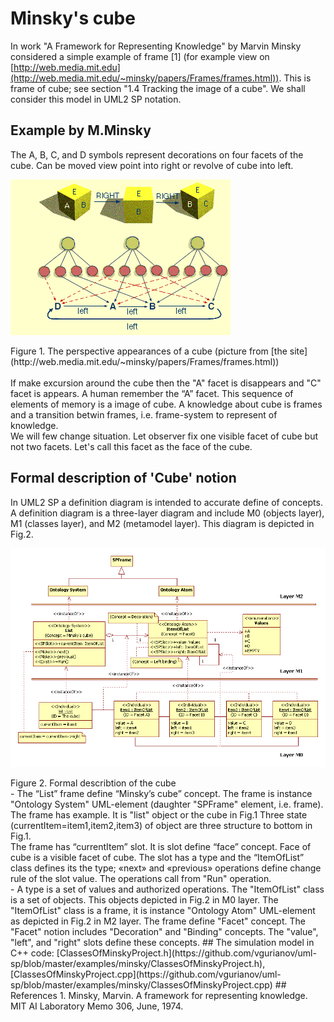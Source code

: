 # Minsky's cube
In work "A Framework for Representing Knowledge" by Marvin Minsky considered a simple example of frame [1]
(for example view on [http://web.media.mit.edu](http://web.media.mit.edu/~minsky/papers/Frames/frames.html)).
This is frame of cube; see section "1.4 Tracking the image of a cube". We shall consider this model in UML2 SP notation.
## Example by M.Minsky
The A, B, C, and D symbols represent decorations on four facets of the cube. 
Can be moved view point into right or revolve of cube into left.
<p><img src="Image4.gif" alt="" /></p>
Figure 1. The perspective appearances of a cube (picture from [the site](http://web.media.mit.edu/~minsky/papers/Frames/frames.html))<br/><br/>
If make excursion around the cube then the "A" facet is disappears and "C" facet is appears. A human remember the “A” facet. This sequence of elements of memory is a image of cube. A knowledge about cube is frames and a transition betwin frames, i.e. frame-system to represent of knowledge.<br/>
We will few change situation. Let observer fix one visible facet of cube but not two facets. Let's call this facet as the face of the cube.

## Formal description of 'Cube' notion
In UML2 SP a definition diagram is intended to accurate define of concepts. 
A definition diagram is a three-layer diagram and include M0 (objects layer), M1 (classes layer), and M2 (metamodel layer). 
This diagram is depicted in Fig.2.
<p><img src="cube.png" alt="" /></p>
Figure 2. Formal describtion of the cube<br/>
- The “List” frame define “Minsky’s cube” concept. The frame is instance "Ontology System" UML-element 
(daughter "SPFrame" element, i.e. frame). The frame has example. It is "list" object or the cube in Fig.1
Three state (currentItem=item1,item2,item3) of object are three structure to bottom in Fig.1.<br/> 
The frame has “currentItem” slot. It is slot define “face” concept. Face of cube is a visible facet of cube. 
The slot has a type and the “ItemOfList” class defines its the type; «next» and «previous» operations define 
change rule of the slot value. The operations call from "Run" operation.<br/>
- A type is a set of values and authorized operations. The "ItemOfList" class is a set of objects. 
This objects depicted in Fig.2 in M0 layer. The "ItemOfList" class is a frame, it is instance "Ontology Atom" UML-element as depicted in Fig.2 in M2 layer. 
The frame define "Facet" concept. The "Facet" notion includes "Decoration" and "Binding" concepts. The "value", "left", and "right" slots define these concepts.
## The simulation model in C++ code:  
[ClassesOfMinskyProject.h](https://github.com/vgurianov/uml-sp/blob/master/examples/minsky/ClassesOfMinskyProject.h), 
[ClassesOfMinskyProject.cpp](https://github.com/vgurianov/uml-sp/blob/master/examples/minsky/ClassesOfMinskyProject.cpp)
## References
1. Minsky, Marvin. A framework for representing knowledge. MIT AI Laboratory Memo 306, June, 1974.
 
